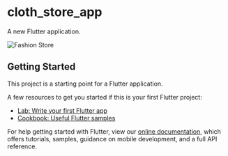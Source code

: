 # cloth_store_app

A new Flutter application.

![Fashion Store](https://user-images.githubusercontent.com/65131757/147386028-153cbede-feff-42ec-aecd-0f2933786310.gif)


## Getting Started

This project is a starting point for a Flutter application.

A few resources to get you started if this is your first Flutter project:

- [Lab: Write your first Flutter app](https://flutter.dev/docs/get-started/codelab)
- [Cookbook: Useful Flutter samples](https://flutter.dev/docs/cookbook)

For help getting started with Flutter, view our
[online documentation](https://flutter.dev/docs), which offers tutorials,
samples, guidance on mobile development, and a full API reference.
